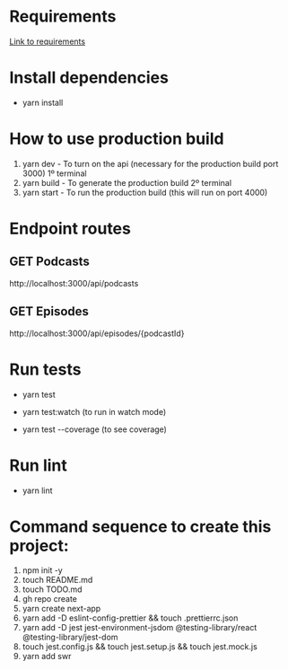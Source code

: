 # Requirements

[Link to requirements](TODO.md)

# Install dependencies

+ yarn install

# How to use production build

1. yarn dev - To turn on the api (necessary for the production build port 3000) 1º terminal
2. yarn build - To generate the production build 2º terminal
3. yarn start - To run the production build (this will run on port 4000)

# Endpoint routes
## GET Podcasts
http://localhost:3000/api/podcasts

## GET Episodes
http://localhost:3000/api/episodes/{podcastId}

# Run tests

+ yarn test 

+ yarn test:watch (to run in watch mode)

+ yarn test --coverage (to see coverage)

# Run lint

+ yarn lint

# Command sequence to create this project:

1. npm init -y
2. touch README.md
3. touch TODO.md
4. gh repo create
5. yarn create next-app
6. yarn add -D eslint-config-prettier && touch .prettierrc.json
7. yarn add -D jest jest-environment-jsdom @testing-library/react @testing-library/jest-dom
8. touch jest.config.js && touch jest.setup.js && touch jest.mock.js
9. yarn add swr